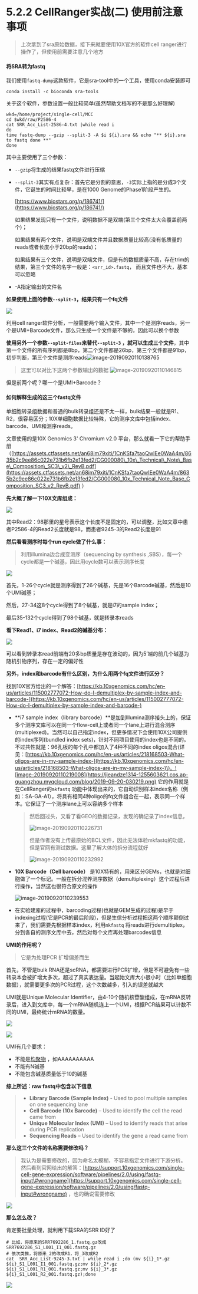 # 5.2.2 CellRanger实战\(二\) 使用前注意事项

> 上次拿到了sra原始数据，接下来就要使用10X官方的软件cell ranger进行操作了，但使用前需要注意几个地方

#### 将SRA转为fastq

我们使用`fastq-dump`这款软件，它是sra-tool中的一个工具，使用conda安装即可

```text
conda install -c bioconda sra-tools
```

关于这个软件，参数设置一般比较简单\(虽然帮助文档写的不是那么好理解\)

```text
wkd=/home/project/single-cell/MCC
cd $wkd/raw/P2586-4
cat SRR_Acc_List-2586-4.txt |while read i
do
time fastq-dump --gzip --split-3 -A $i ${i}.sra && echo "** ${i}.sra to fastq done **"
done
```

其中主要使用了三个参数：

* `--gzip`将生成的结果fastq文件进行压缩
* `--split-3`其实有点复杂：首先它是分割的意思，`-3`实际上指的是分成3个文件，它诞生的时间比较早，是在1000 Genome的Phase1阶段产生的。

  [https://www.biostars.org/p/186741/](https://www.biostars.org/p/186741/)

  如果结果发现只有一个文件，说明数据不是双端\(第三个文件太大会覆盖前两个\)；

  如果结果有两个文件，说明是双端文件并且数据质量比较高\(没有低质量的reads或者长度小于20bp的reads\)；

  如果结果有三个文件，说明是双端文件，但是有的数据质量不高，存在trim的结果，第三个文件的名字一般是：`<srr_id>.fastq`， 而且文件也不大，基本可以忽略

* -A指定输出的文件名

**如果使用上面的参数`--split-3`，结果只有一个fq文件**

![](https://jieandze1314-1255603621.cos.ap-guangzhou.myqcloud.com/blog/2019-09-20-030127.png)

利用cell ranger软件分析，一般需要两个输入文件，其中一个是测序reads，另一个是UMI+Barcode文件，那么只生成一个文件是不够的，因此可以换个参数

**使用另外一个参数`--split-files`来替代`--split-3` ，就可以生成三个文件**，其中第一个文件的所有序列都是8bp，第二个文件都是26bp，第三个文件都是91bp，初步判断，第三个文件是测序reads![image-20190920110138765](https://jieandze1314-1255603621.cos.ap-guangzhou.myqcloud.com/blog/2019-09-20-030139.png)

> 这里可以对比下这两个参数输出的数据 ![image-20190920110146815](https://jieandze1314-1255603621.cos.ap-guangzhou.myqcloud.com/blog/2019-09-20-030147.png)

但是前两个呢？哪一个是UMI+Barcode？

#### 如何解释生成的这三个fastq文件

单细胞转录组数据和普通的bulk转录组还是不太一样，bulk结果一般就是R1、R2，很容易区分；10X单细胞数据比较特殊，它的测序文库中包括index、barcode、UMI和测序reads。

文章使用的是10X Genomics 3' Chromium v2.0 平台，那么就看一下它的帮助手册（[https://assets.ctfassets.net/an68im79xiti/1CnKSfa7taoQwIEe0WaA4m/8635b2c9ee86c022e731b6fb2e13fed2/CG000080\_10x\_Technical\_Note\_Base\_Composition\_SC3\_v2\_RevB.pdf](https://assets.ctfassets.net/an68im79xiti/1CnKSfa7taoQwIEe0WaA4m/8635b2c9ee86c022e731b6fb2e13fed2/CG000080_10x_Technical_Note_Base_Composition_SC3_v2_RevB.pdf) ）

**先大概了解一下10X文库组成：**

![](https://jieandze1314-1255603621.cos.ap-guangzhou.myqcloud.com/blog/2019-09-20-030154.png)

其中Read2：98那里的星号表示这个长度不是固定的，可以调整，比如文章中患者P2586-4的Read2长度就是98，而患者9245-3的Read2长度是91

**然后看看测序时每个run cycle做了什么事：**

> 利用illumina边合成变测序（sequencing by synthesis ,SBS），每一个cycle都是一个碱基，因此用cycle数可以表示测序长度

![](https://jieandze1314-1255603621.cos.ap-guangzhou.myqcloud.com/blog/2019-09-20-030203.png)

首先，1-26个cycle就是测序得到了26个碱基，先是16个Barcode碱基，然后是10个UMI碱基；

然后，27-34这8个cycle得到了8个碱基，就是i7的sample index；

最后35-132个cycle得到了98个碱基，就是转录本reads

**看下Read1、i7 index、Read2的碱基分布：**

![](https://jieandze1314-1255603621.cos.ap-guangzhou.myqcloud.com/blog/2019-09-20-030209.png)

可以看到转录本read前端有20多bp质量是存在波动的，因为5’端的前几个碱基为随机引物序列，存在一定的偏好性

**另外，index和barcode有什么区别，为什么用两个fq文件进行区分？**

找到10X官方给出的一个解答：[https://kb.10xgenomics.com/hc/en-us/articles/115002777072-How-do-I-demultiplex-by-sample-index-and-barcode-](https://kb.10xgenomics.com/hc/en-us/articles/115002777072-How-do-I-demultiplex-by-sample-index-and-barcode-)

* **i7 sample index（library barcode）**是加到Illumina测序接头上的，保证多个测序文库可以在同一个flow-cell上或者同一个lane上进行混合测序\(multiplexed\)。当然可以自己指定index，但更多情况下会使用10X公司提供的index序列\(bundled index sets\)，针对不同项目使用的index也是不同的。不过共性就是：96孔板的每个孔中都加入了4种不同的index oligos混合\(详见：[https://kb.10xgenomics.com/hc/en-us/articles/218168503-What-oligos-are-in-my-sample-index-](https://kb.10xgenomics.com/hc/en-us/articles/218168503-What-oligos-are-in-my-sample-index-)\)。![image-20190920110219008](https://jieandze1314-1255603621.cos.ap-guangzhou.myqcloud.com/blog/2019-09-20-030219.png) 它的作用就是在CellRanger的`mkfastq` 功能中体现出来的，它自动识别样本index名称（例如：SA-GA-A1），将具有相同4种oligo的fq文件组合在一起，表示同一个样本。它保证了一个测序lane上可以容纳多个样本

  > 然后回过头，又看了看GEO的数据记录，发现的确记录了index信息，
  >
  > ![image-20190920110226731](https://jieandze1314-1255603621.cos.ap-guangzhou.myqcloud.com/blog/2019-09-20-030227.png)
  >
  > 但是作者没有上传最原始的BCL文件，因此无法体验mkfastq的功能，但是官网有测试数据。这里了解大体的拆分流程就好
  >
  > ![image-20190920110232992](https://jieandze1314-1255603621.cos.ap-guangzhou.myqcloud.com/blog/2019-09-20-030233.png)

* **10X Barcode（Cell barcode）** 是10X特有的，用来区分GEMs，也就是对细胞做了一个标记。一般在拆分混养测序数据（demultiplexing）这个过程后进行操作，当然这也很符合原文的操作

  ![image-20190920110239553](https://jieandze1314-1255603621.cos.ap-guangzhou.myqcloud.com/blog/2019-09-20-030239.png)

* 在实验建库的过程中，barcoding过程\(也就是GEM生成的过程\)是早于indexing过程\(它是PCR的最后阶段\)，但是生信分析过程把这两个顺序颠倒过来了，我们需要先根据样本index，利用`mkfastq` 将reads进行demultiplex，分到各自的测序文库中去，然后对每个文库再处理barcodes信息

**UMI的作用呢？**

> 它是为处理PCR 扩增偏差而生

首先，不管是bulk RNA还是scRNA，都需要进行PCR扩增，但是不可避免有一些转录本会被扩增太多次，超过了真实表达量。当起始文库大小很小时（比如单细胞数据），就需要更多次的PCR过程，这个次数越多，引入的误差就越大

UMI就是Unique Molecular Identifier，由4-10个随机核苷酸组成，在mRNA反转录后，进入到文库中，每一个mRNA随机连上一个UMI，根据PCR结果可以计数不同的UMI，最终统计mRNA的数量。

![](https://jieandze1314-1255603621.cos.ap-guangzhou.myqcloud.com/blog/2019-09-20-030257.png)

![](https://jieandze1314-1255603621.cos.ap-guangzhou.myqcloud.com/blog/2019-09-20-030306.png)

UMI有几个要求：

* 不能是[均聚物](https://zh.wikipedia.org/zh-hans/%E5%9D%87%E8%81%9A%E7%89%A9) ，如AAAAAAAAAA
* 不能有N碱基
* 不能包含碱基质量低于10的碱基

**综上所述：raw fastq中包含以下信息**

> * **Library Barcode \(Sample Index\)** - Used to pool multiple samples on one sequencing lane
> * **Cell Barcode \(10x Barcode\)** – Used to identify the cell the read came from
> * **Unique Molecular Index \(UMI\)** – Used to identify reads that arise during PCR replication
> * **Sequencing Reads** – Used to identify the gene a read came from

**那么这三个文件的名称需要修改吗？**

> 我认为是需要修改的，因为命名太模糊，不容易指定文件进行下游分析。 然后看到官网给出的解答：[https://support.10xgenomics.com/single-cell-gene-expression/software/pipelines/2.0/using/fastq-input\#wrongname](https://support.10xgenomics.com/single-cell-gene-expression/software/pipelines/2.0/using/fastq-input#wrongname) ，也的确说需要修改

![](https://jieandze1314-1255603621.cos.ap-guangzhou.myqcloud.com/blog/2019-09-20-030315.png)

**那么怎么改？**

肯定要批量处理，就利用下载SRA的SRR ID好了

```text
# 比如，将原来的SRR7692286_1.fastq.gz改成SRR7692286_S1_L001_I1_001.fastq.gz
# 依次类推，将原来_2的改成R1，将_3改成R2
cat  SRR_Acc_List-9245-3.txt | while read i ;do (mv ${i}_1*.gz ${i}_S1_L001_I1_001.fastq.gz;mv ${i}_2*.gz ${i}_S1_L001_R1_001.fastq.gz;mv ${i}_3*.gz ${i}_S1_L001_R2_001.fastq.gz);done
```

![](https://jieandze1314-1255603621.cos.ap-guangzhou.myqcloud.com/blog/2019-09-20-030323.png)

